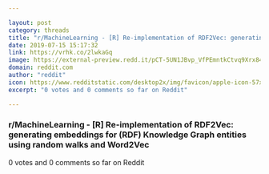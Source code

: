 ```yaml
---

layout: post
category: threads
title: "r/MachineLearning - [R] Re-implementation of RDF2Vec: generating embeddings for (RDF) Knowledge Graph entities using random walks and Word2Vec"
date: 2019-07-15 15:17:32
link: https://vrhk.co/2lwkaGq
image: https://external-preview.redd.it/pCT-5UN1JBvp_VfPEmntkCtvq9Xrx844vIGi2UPLG-k.jpg?auto=webp&s=c4694b24246299140a4de046f12d7a7bef54fa63
domain: reddit.com
author: "reddit"
icon: https://www.redditstatic.com/desktop2x/img/favicon/apple-icon-57x57.png
excerpt: "0 votes and 0 comments so far on Reddit"

---
```


### r/MachineLearning - [R] Re-implementation of RDF2Vec: generating embeddings for (RDF) Knowledge Graph entities using random walks and Word2Vec

0 votes and 0 comments so far on Reddit
